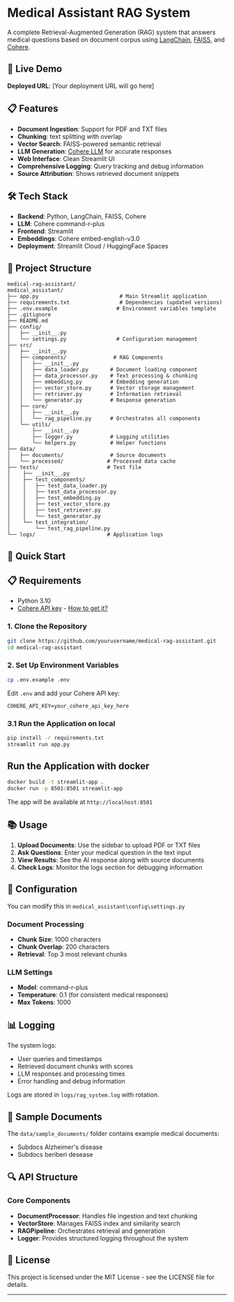 # Medical Assistant RAG System

A complete Retrieval-Augmented Generation (RAG) system that answers medical questions based on document corpus using [LangChain](https://python.langchain.com/docs/introduction), [FAISS](https://github.com/facebookresearch/faiss), and [Cohere](https://docs.cohere.com/cohere-documentation).

## 🚀 Live Demo

**Deployed URL**: [Your deployment URL will go here]

## 📋 Features

- **Document Ingestion**: Support for PDF and TXT files
- **Chunking**: text splitting with overlap
- **Vector Search**: FAISS-powered semantic retrieval
- **LLM Generation**: [Cohere LLM](https://docs.cohere.com/v2/docs/models) for accurate responses
- **Web Interface**: Clean Streamlit UI
- **Comprehensive Logging**: Query tracking and debug information
- **Source Attribution**: Shows retrieved document snippets

## 🛠️ Tech Stack

- **Backend**: Python, LangChain, FAISS, Cohere
- **LLM**: Cohere command-r-plus
- **Frontend**: Streamlit
- **Embeddings**: Cohere embed-english-v3.0
- **Deployment**: Streamlit Cloud / HuggingFace Spaces

## 📁 Project Structure

```
medical-rag-assistant/
medical_assistant/
├── app.py                          # Main Streamlit application
├── requirements.txt                # Dependencies (updated versions)
├── .env.example                   # Environment variables template
├── .gitignore
├── README.md
├── config/
│   ├── __init__.py
│   └── settings.py                # Configuration management
├── src/
│   ├── __init__.py
│   ├── components/               # RAG Components
│   │   ├── __init__.py
│   │   ├── data_loader.py       # Document loading component
│   │   ├── data_processor.py    # Text processing & chunking
│   │   ├── embedding.py         # Embedding generation
│   │   ├── vector_store.py      # Vector storage management
│   │   ├── retriever.py         # Information retrieval
│   │   └── generator.py         # Response generation
│   ├── core/
│   │   ├── __init__.py
│   │   └── rag_pipeline.py      # Orchestrates all components
│   └── utils/
│       ├── __init__.py
│       ├── logger.py            # Logging utilities
│       └── helpers.py           # Helper functions
├── data/
│   ├── documents/               # Source documents
│   └── processed/              # Processed data cache
├── tests/                      # Test file
│    ├── __init__.py
│    ├── test_components/
│    │   ├── test_data_loader.py
│    │   ├── test_data_processor.py
│    │   ├── test_embedding.py
│    │   ├── test_vector_store.py
│    │   ├── test_retriever.py
│    │   └── test_generator.py
│    └── test_integration/
│        └── test_rag_pipeline.py
└── logs/                       # Application logs
```

## 🚀 Quick Start

## 📋 Requirements

- Python 3.10
- [Cohere API key](https://docs.cohere.com/v2/docs/rate-limits) - [How to get it?](https://docs.aicontentlabs.com/articles/cohere-api-key/)

### 1. Clone the Repository

```bash
git clone https://github.com/yourusername/medical-rag-assistant.git
cd medical-rag-assistant
```

### 2. Set Up Environment Variables

```bash
cp .env.example .env
```

Edit `.env` and add your Cohere API key:
```
COHERE_API_KEY=your_cohere_api_key_here
```

### 3.1 Run the Application on local

```bash
pip install -r requirements.txt
streamlit run app.py
```
## Run the Application with docker
```bash
docker build -t streamlit-app .
docker run -p 8501:8501 streamlit-app
```

The app will be available at `http://localhost:8501`

## 📚 Usage

1. **Upload Documents**: Use the sidebar to upload PDF or TXT files
2. **Ask Questions**: Enter your medical question in the text input
3. **View Results**: See the AI response along with source documents
4. **Check Logs**: Monitor the logs section for debugging information

## 🔧 Configuration
You can modify this in `medical_assistant\config\settings.py`
### Document Processing
- **Chunk Size**: 1000 characters
- **Chunk Overlap**: 200 characters  
- **Retrieval**: Top 3 most relevant chunks

### LLM Settings
- **Model**: command-r-plus
- **Temperature**: 0.1 (for consistent medical responses)
- **Max Tokens**: 1000

## 📊 Logging

The system logs:
- User queries and timestamps
- Retrieved document chunks with scores
- LLM responses and processing times
- Error handling and debug information

Logs are stored in `logs/rag_system.log` with rotation.


## 🧪 Sample Documents

The `data/sample_documents/` folder contains example medical documents:
- Subdocs Alzheimer's disease
- Subdocs beriberi desease


## 🔍 API Structure

### Core Components

- **DocumentProcessor**: Handles file ingestion and text chunking
- **VectorStore**: Manages FAISS index and similarity search
- **RAGPipeline**: Orchestrates retrieval and generation
- **Logger**: Provides structured logging throughout the system


## 📄 License

This project is licensed under the MIT License - see the LICENSE file for details.

---